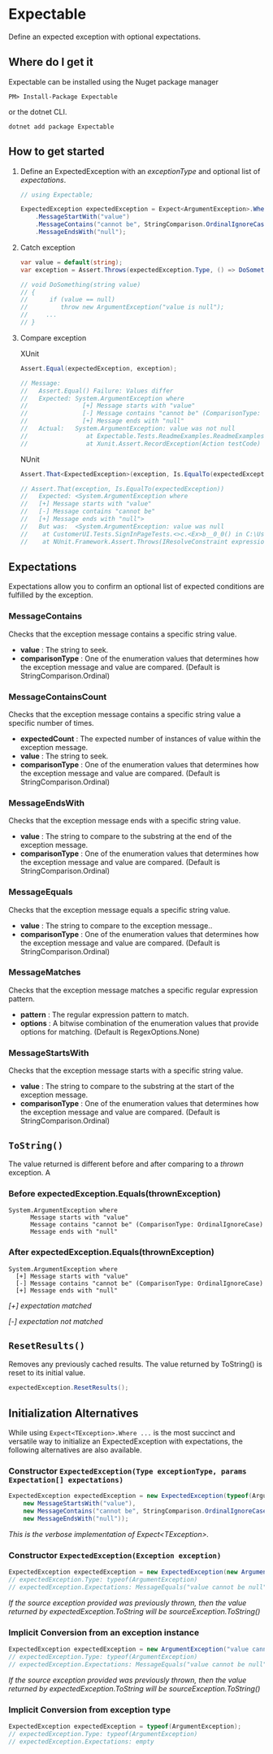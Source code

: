 # Expectable
Define an expected exception with optional expectations.

## Where do I get it

Expectable can be installed using the Nuget package manager 

```
PM> Install-Package Expectable
```

or the dotnet CLI.

```
dotnet add package Expectable
```

## How to get started
1. Define an ExpectedException with an *exceptionType* and optional list of *expectations*.  

   ```csharp
   // using Expectable;

   ExpectedException expectedException = Expect<ArgumentException>.Where
       .MessageStartWith("value")
       .MessageContains("cannot be", StringComparison.OrdinalIgnoreCase)
       .MessageEndsWith("null");
   ```

2. Catch exception

   ```csharp
   var value = default(string);
   var exception = Assert.Throws(expectedException.Type, () => DoSomething(value));

   // void DoSomething(string value)
   // {
   //      if (value == null) 
   //         throw new ArgumentException("value is null");
   //     ...
   // }
   ```

3. Compare exception 

   XUnit

   ```csharp
   Assert.Equal(expectedException, exception);

   // Message:
   //   Assert.Equal() Failure: Values differ
   //   Expected: System.ArgumentException where
   //               [+] Message starts with "value"
   //               [-] Message contains "cannot be" (ComparisonType: OrdinalIgnoreCase)
   //               [+] Message ends with "null"
   //   Actual:   System.ArgumentException: value was not null
   //                at Expectable.Tests.ReadmeExamples.ReadmeExamples.DoSomething(String value)
   //                at Xunit.Assert.RecordException(Action testCode)
   ```

   NUnit

   ```csharp
   Assert.That<ExpectedException>(exception, Is.EqualTo(expectedException));

   // Assert.That(exception, Is.EqualTo(expectedException))
   //   Expected: <System.ArgumentException where
   //   [+] Message starts with "value"
   //   [-] Message contains "cannot be"
   //   [+] Message ends with "null">
   //   But was:  <System.ArgumentException: value was null
   //    at CustomerUI.Tests.SignInPageTests.<>c.<Ex>b__0_0() in C:\Users\rramer\Desktop\Code\Projects\intl-platform-2\src\CustomerUI.Tests\SignInPageTests.cs:line 16
   //    at NUnit.Framework.Assert.Throws(IResolveConstraint expression, TestDelegate code, String message, Object[] args)>
   ```

## Expectations

Expectations allow you to confirm an optional list of expected conditions are fulfilled by the exception.

### MessageContains
Checks that the exception message contains a specific string value.
* **value** : The string to seek.
* **comparisonType** : One of the enumeration values that determines how the exception message and value are compared. (Default is StringComparison.Ordinal)

### MessageContainsCount
Checks that the exception message contains a specific string value a specific number of times.
* **expectedCount** : The expected number of instances of value within the exception message.
* **value** : The string to seek.
* **comparisonType** : One of the enumeration values that determines how the exception message and value are compared. (Default is StringComparison.Ordinal)

### MessageEndsWith
Checks that the exception message ends with a specific string value.
* **value** : The string to compare to the substring at the end of the exception message.
* **comparisonType** : One of the enumeration values that determines how the exception message and value are compared. (Default is StringComparison.Ordinal)

### MessageEquals
Checks that the exception message equals a specific string value.
* **value** : The string to compare to the exception message..
* **comparisonType** : One of the enumeration values that determines how the exception message and value are compared. (Default is StringComparison.Ordinal)

### MessageMatches
Checks that the exception message matches a specific regular expression pattern.
* **pattern** : The regular expression pattern to match.
* **options** : A bitwise combination of the enumeration values that provide options for matching. (Default is RegexOptions.None)

### MessageStartsWith
Checks that the exception message starts with a specific string value.
* **value** : The string to compare to the substring at the start of the exception message.
* **comparisonType** : One of the enumeration values that determines how the exception message and value are compared. (Default is StringComparison.Ordinal)

## `ToString()`
The value returned is different before and after comparing to a *thrown* exception.  A

### Before expectedException.Equals(thrownException)

```
System.ArgumentException where
      Message starts with "value"
      Message contains "cannot be" (ComparisonType: OrdinalIgnoreCase)
      Message ends with "null"
```

### After expectedException.Equals(thrownException)

```
System.ArgumentException where
  [+] Message starts with "value"
  [-] Message contains "cannot be" (ComparisonType: OrdinalIgnoreCase)
  [+] Message ends with "null"
```

*[+] expectation matched*

*[-] expectation not matched*

## `ResetResults()`
Removes any previously cached results.  The value returned by ToString() is reset to its initial value.

```csharp
expectedException.ResetResults();
```

## Initialization Alternatives

While using `Expect<TException>.Where ...` is the most succinct and versatile way to initialize an ExpectedException with expectations, the following alternatives are also available.

### Constructor `ExpectedException(Type exceptionType, params Expectation[] expectations)`

```csharp
ExpectedException expectedException = new ExpectedException(typeof(ArgumentException),
    new MessageStartsWith("value"),
    new MessageContains("cannot be", StringComparison.OrdinalIgnoreCase),
    new MessageEndsWith("null"));
```

*This is the verbose implementation of Expect&lt;TException&gt;.*


### Constructor `ExpectedException(Exception exception)`

```csharp
ExpectedException expectedException = new ExpectedException(new ArgumentException("value cannot be null"));
// expectedException.Type: typeof(ArgumentException)
// expectedException.Expectations: MessageEquals("value cannot be null")
```

*If the source exception provided was previously thrown, then the value returned by expectedException.ToString will be sourceException.ToString()*


### Implicit Conversion from an exception instance

```csharp
ExpectedException expectedException = new ArgumentException("value cannot be null");
// expectedException.Type: typeof(ArgumentException)
// expectedException.Expectations: MessageEquals("value cannot be null")
```

*If the source exception provided was previously thrown, then the value returned by expectedException.ToString will be sourceException.ToString()*

### Implicit Conversion from exception type

```csharp
ExpectedException expectedException = typeof(ArgumentException);
// expectedException.Type: typeof(ArgumentException)
// expectedException.Expectations: empty
``` 
